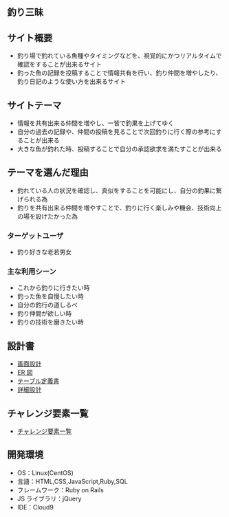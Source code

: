 ## 釣り三昧

## サイト概要

- 釣り場で釣れている魚種やタイミングなどを、視覚的にかつリアルタイムで確認をすることが出来るサイト
- 釣った魚の記録を投稿することで情報共有を行い、釣り仲間を増やしたり、釣り日記のような使い方を出来るサイト

## サイトテーマ

- 情報を共有出来る仲間を増やし、一皆で釣果を上げてゆく
- 自分の過去の記録や、仲間の投稿を見ることで次回釣りに行く際の参考にすることが出来る
- 大きな魚が釣れた時、投稿することで自分の承認欲求を満たすことが出来る

## テーマを選んだ理由

- 釣れている人の状況を確認し、真似をすることを可能にし、自分の釣果に繋げられる為
- 釣りを共有出来る仲間を増やすことで、釣りに行く楽しみや機会、技術向上の場を設けたかった為

### ターゲットユーザ

- 釣り好きな老若男女

### 主な利用シーン

- これから釣りに行きたい時
- 釣った魚を自慢したい時
- 自分の釣行の道しるべ
- 釣り仲間が欲しい時
- 釣りの技術を磨きたい時

## 設計書

- [画面設計]()
- [ER 図]()
- [テーブル定義書]()
- [詳細設計]()

## チャレンジ要素一覧

- [チャレンジ要素一覧](https://docs.google.com/spreadsheets/d/1PfIbBVp_023jARlbupzeOmXg3JC2-gzMrg0Pe-TMdU4/edit?usp=sharing)

## 開発環境

- OS：Linux(CentOS)
- 言語：HTML,CSS,JavaScript,Ruby,SQL
- フレームワーク：Ruby on Rails
- JS ライブラリ：jQuery
- IDE：Cloud9
